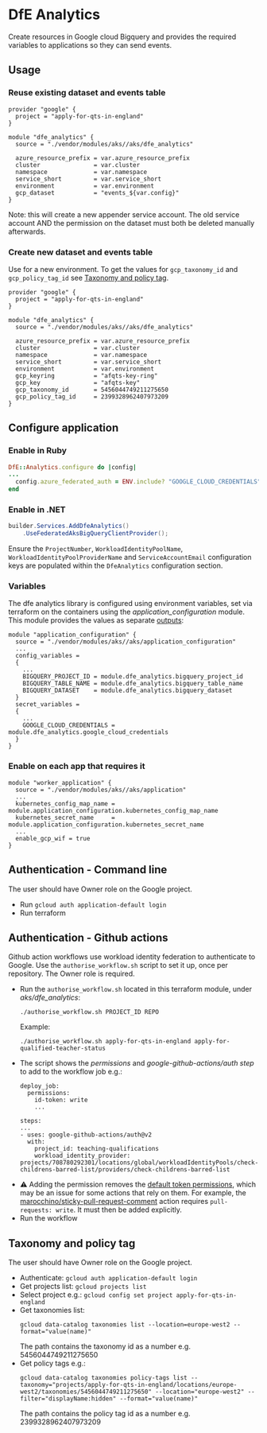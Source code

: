 # DfE Analytics
Create resources in Google cloud Bigquery and provides the required variables to applications so they can send events.

## Usage
### Reuse existing dataset and events table

```hcl
provider "google" {
  project = "apply-for-qts-in-england"
}

module "dfe_analytics" {
  source = "./vendor/modules/aks//aks/dfe_analytics"

  azure_resource_prefix = var.azure_resource_prefix
  cluster               = var.cluster
  namespace             = var.namespace
  service_short         = var.service_short
  environment           = var.environment
  gcp_dataset           = "events_${var.config}"
}
```

Note: this will create a new appender service account. The old service account AND the permission on the dataset must both be deleted manually afterwards.

### Create new dataset and events table
Use for a new environment. To get the values for `gcp_taxonomy_id` and `gcp_policy_tag_id` see [Taxonomy and policy tag](#taxonomy-and-policy-tag).

```hcl
provider "google" {
  project = "apply-for-qts-in-england"
}

module "dfe_analytics" {
  source = "./vendor/modules/aks//aks/dfe_analytics"

  azure_resource_prefix = var.azure_resource_prefix
  cluster               = var.cluster
  namespace             = var.namespace
  service_short         = var.service_short
  environment           = var.environment
  gcp_keyring           = "afqts-key-ring"
  gcp_key               = "afqts-key"
  gcp_taxonomy_id       = 5456044749211275650
  gcp_policy_tag_id     = 2399328962407973209
}
```

## Configure application
### Enable in Ruby
```ruby
DfE::Analytics.configure do |config|
...
  config.azure_federated_auth = ENV.include? "GOOGLE_CLOUD_CREDENTIALS"
end
```

### Enable in .NET
```cs
builder.Services.AddDfeAnalytics()
    .UseFederatedAksBigQueryClientProvider();
```
Ensure the `ProjectNumber`, `WorkloadIdentityPoolName`, `WorkloadIdentityPoolProviderName` and `ServiceAccountEmail` configuration keys are populated within the `DfeAnalytics` configuration section.

### Variables
The dfe analytics library is configured using environment variables, set via terraform on the containers using the *application_configuration* module. This module provides the values as separate [outputs](tfdocs#outputs):

```hcl
module "application_configuration" {
  source = "./vendor/modules/aks//aks/application_configuration"
  ...
  config_variables =
  {
    ...
    BIGQUERY_PROJECT_ID = module.dfe_analytics.bigquery_project_id
    BIGQUERY_TABLE_NAME = module.dfe_analytics.bigquery_table_name
    BIGQUERY_DATASET    = module.dfe_analytics.bigquery_dataset
  }
  secret_variables =
  {
    ...
    GOOGLE_CLOUD_CREDENTIALS = module.dfe_analytics.google_cloud_credentials
  }
}
```

### Enable on each app that requires it
```hcl
module "worker_application" {
  source = "./vendor/modules/aks//aks/application"
  ...
  kubernetes_config_map_name = module.application_configuration.kubernetes_config_map_name
  kubernetes_secret_name     = module.application_configuration.kubernetes_secret_name
  ...
  enable_gcp_wif = true
}
```

## Authentication - Command line
The user should have Owner role on the Google project.

- Run `gcloud auth application-default login`
- Run terraform

## Authentication - Github actions
Github action workflows use workload identity federation to authenticate to Google. Use the `authorise_workflow.sh` script to set it up, once per repository. The Owner role is required.

- Run the `authorise_workflow.sh` located in this terraform module, under *aks/dfe_analytics*:
  ```
  ./authorise_workflow.sh PROJECT_ID REPO
  ```
  Example:
  ```
  ./authorise_workflow.sh apply-for-qts-in-england apply-for-qualified-teacher-status
  ```
- The script shows the *permissions* and *google-github-actions/auth step* to add to the workflow job e.g.:
  ```
  deploy_job:
    permissions:
      id-token: write
      ...
  ```
  ```
  steps:
  ...
  - uses: google-github-actions/auth@v2
    with:
      project_id: teaching-qualifications
      workload_identity_provider: projects/708780292301/locations/global/workloadIdentityPools/check-childrens-barred-list/providers/check-childrens-barred-list
  ```
- :warning: Adding the permission removes the [default token permissions](https://docs.github.com/en/actions/security-for-github-actions/security-guides/automatic-token-authentication#permissions-for-the-github_token), which may be an issue for some actions that rely on them. For example, the [marocchino/sticky-pull-request-comment](https://github.com/marocchino/sticky-pull-request-comment) action requires `pull-requests: write`. It must then be added explicitly.
- Run the workflow

## Taxonomy and policy tag
The user should have Owner role on the Google project.

- Authenticate: `gcloud auth application-default login`
- Get projects list: `gcloud projects list`
- Select project e.g.: `gcloud config set project apply-for-qts-in-england`
- Get taxonomies list:
  ```
  gcloud data-catalog taxonomies list --location=europe-west2 --format="value(name)"
  ```
  The path contains the taxonomy id as a number e.g. 5456044749211275650
- Get policy tags e.g.:
  ```
  gcloud data-catalog taxonomies policy-tags list --taxonomy="projects/apply-for-qts-in-england/locations/europe-west2/taxonomies/5456044749211275650" --location="europe-west2" --filter="displayName:hidden" --format="value(name)"
  ```
  The path contains the policy tag id as a number e.g. 2399328962407973209
